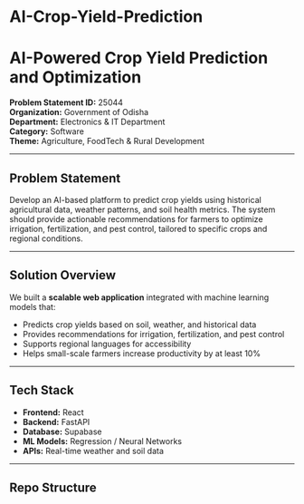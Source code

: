 # AI-Crop-Yield-Prediction
# AI-Powered Crop Yield Prediction and Optimization

**Problem Statement ID:** 25044  
**Organization:** Government of Odisha  
**Department:** Electronics & IT Department  
**Category:** Software  
**Theme:** Agriculture, FoodTech & Rural Development  

---


## Problem Statement
Develop an AI-based platform to predict crop yields using historical agricultural data, weather patterns, and soil health metrics. The system should provide actionable recommendations for farmers to optimize irrigation, fertilization, and pest control, tailored to specific crops and regional conditions.

---

## Solution Overview
We built a **scalable web application** integrated with machine learning models that:  
- Predicts crop yields based on soil, weather, and historical data  
- Provides recommendations for irrigation, fertilization, and pest control  
- Supports regional languages for accessibility  
- Helps small-scale farmers increase productivity by at least 10%

---

## Tech Stack
- **Frontend:** React  
- **Backend:** FastAPI  
- **Database:** Supabase  
- **ML Models:** Regression / Neural Networks  
- **APIs:** Real-time weather and soil data  

---

## Repo Structure
